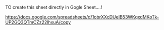 TO create this sheet directly in Gogle Sheet....!


https://docs.google.com/spreadsheets/d/1obrXXcDUeIB53WKqxdMKoTk-UP2GQ3QTmCZz22lhxuA/copy
